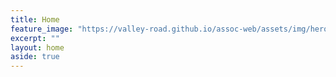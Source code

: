 ```yaml
---
title: Home
feature_image: "https://valley-road.github.io/assoc-web/assets/img/hero.png"
excerpt: ""
layout: home
aside: true
---
```

